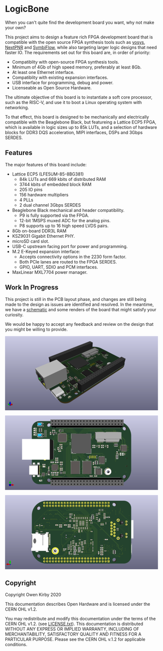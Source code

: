 LogicBone
=========

When you can't quite find the development board you want, why not make your own?

This project aims to design a feature rich FPGA development board that is
compatible with the open source FPGA synthesis tools such as [yosys](http://www.clifford.at/yosys/),
[NextPNR](https://github.com/YosysHQ/nextpnr) and [SymbiFlow](https://github.com/SymbiFlow),
while also targeting larger logic designs that need faster IO. The
requirements set out for this board are, in order of priority:
 * Compatiblity with open-source FPGA synthesis tools.
 * Minimum of 4Gb of high speed memory, preferably at least 8Gb.
 * At least one Ethernet interface.
 * Compatiblity with existing expansion interfaces.
 * USB interface for programming, debug and power.
 * Licenseable as Open Source Hardware.

The ultimate objective of this board is to instantiate a soft core processor, such as
the RISC-V, and use it to boot a Linux operating system with networking.

To that effect, this board is designed to be mechanically and electrically compatible
with the Beaglebone Black, but featureing a Lattice ECP5 FPGA, which is available in
logic sizes up to 85k LUTs, and a selection of hardware blocks for DDR3 DQS acceleration,
MIPI interfaces, DSPs and 3Gbps SERDES.

Features
--------

The major features of this board include:
 * Lattice ECP5 (LFE5UM-85-8BG381)
   - 84k LUTs and 669 kbits of distributed RAM 
   - 3744 kbits of embedded block RAM
   - 205 IO pins
   - 156 hardware multipliers
   - 4 PLLs
   - 2 dual channel 3Gbps SERDES
 * Beaglebone Black mechanical and header compatibility.
   - P9 is fully supported via the FPGA.
   - 12-bit 1MSPS muxed ADC for the analog pins.
   - P8 supports up to 16 high speed LVDS pairs.
 * 8Gb on-board DDR3L RAM
 * KSZ9031 Gigabit Ethernet PHY.
 * microSD card slot.
 * USB-C upstream facing port for power and programming.
 * M.2 E-Keyed expansion interface:
   - Accepts connectivity options in the 2230 form factor.
   - Both PCIe lanes are routed to the FPGA SERDES.
   - GPIO, UART, SDIO and PCM interfaces.
 * MaxLinear MXL7704 power manager.

Work In Progress
----------------
This project is still in the PCB layout phase, and changes are still being
made to the design as issues are identified and resolved. In the meantime,
we have a [schematic](logicbone.pdf) and some renders of the board that
might satisfy your curiosity.

We would be happy to accept any feedback and review on the design that you
might be willing to provide.

![graphics/render-angle.png](graphics/render-angle.png)

![graphics/render-front.png](graphics/render-front.png)

![graphics/render-back.png](graphics/render-back.png)

Copyright
---------
Copyright Owen Kirby 2020

This documentation describes Open Hardware and is licensed under the
CERN OHL v1.2.

You may redistribute and modify this documentation under the terms of
the CERN OHL v1.2. (see [LICENSE.txt](LICENSE.txt)). This documentation
is distributed WITHOUT ANY EXPRESS OR IMPLIED WARRANTY, INCLUDING OF
MERCHANTABILITY, SATISFACTORY QUALITY AND FITNESS FOR A PARTICULAR
PURPOSE. Please see the CERN OHL v.1.2 for applicable conditions.
